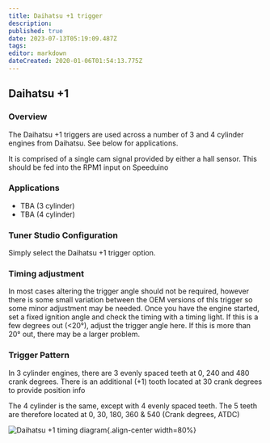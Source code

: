 ```yaml
---
title: Daihatsu +1 trigger
description: 
published: true
date: 2023-07-13T05:19:09.487Z
tags: 
editor: markdown
dateCreated: 2020-01-06T01:54:13.775Z
---
```


## Daihatsu +1

### Overview

The Daihatsu +1 triggers are used across a number of 3 and 4 cylinder engines from Daihatsu. See below for applications.

It is comprised of a single cam signal provided by either a hall sensor. This should be fed into the RPM1 input on Speeduino

### Applications
-   TBA (3 cylinder)
-   TBA (4 cylinder)

### Tuner Studio Configuration
Simply select the Daihatsu +1 trigger option.

### Timing adjustment

In most cases altering the trigger angle should not be required, however there is some small variation between the OEM versions of thIs trigger so some minor adjustment may be needed. Once you have the engine started, set a fixed ignition angle and check the timing with a timing light. If this is a few degrees out (&lt;20°), adjust the trigger angle here. If this is more than 20° out, there may be a larger problem.

### Trigger Pattern

In 3 cylinder engines, there are 3 evenly spaced teeth at 0, 240 and 480 crank degrees. There is an additional (+1) tooth located at 30 crank degrees to provide position info

The 4 cylinder is the same, except with 4 evenly spaced teeth. The 5 teeth are therefore located at 0, 30, 180, 360 & 540 (Crank degrees, ATDC)

![Daihatsu +1 timing diagram](/img/decoders/daihatsu_3_1.png){.align-center width=80%}
